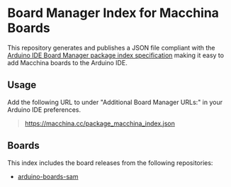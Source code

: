 # Board Manager Index for Macchina Boards

This repository generates and publishes a JSON file compliant with the [Arduino IDE Board Manager package index specification](https://github.com/arduino/Arduino/wiki/Arduino-IDE-1.6.x-package_index.json-format-specification) making it easy to add Macchina boards to the Arduino IDE.

## Usage

Add the following URL to under "Additional Board Manager URLs:" in your Arduino IDE preferences.

> https://macchina.cc/package_macchina_index.json

## Boards

This index includes the board releases from the following repositories:

  - [arduino-boards-sam](https://github.com/macchina/arduino-boards-sam)